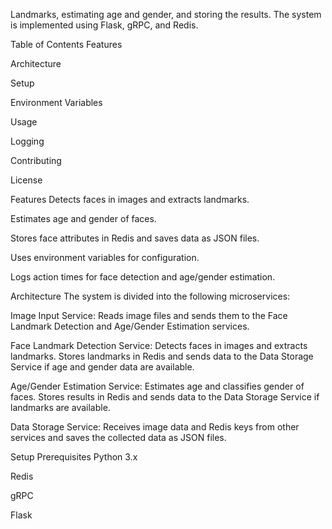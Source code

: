 Landmarks, estimating age and gender, and storing the results. The system is implemented using Flask, gRPC, and Redis.

Table of Contents
Features

Architecture

Setup

Environment Variables

Usage

Logging

Contributing

License

Features
Detects faces in images and extracts landmarks.

Estimates age and gender of faces.

Stores face attributes in Redis and saves data as JSON files.

Uses environment variables for configuration.

Logs action times for face detection and age/gender estimation.

Architecture
The system is divided into the following microservices:

Image Input Service: Reads image files and sends them to the Face Landmark Detection and Age/Gender Estimation services.

Face Landmark Detection Service: Detects faces in images and extracts landmarks. Stores landmarks in Redis and sends data to the Data Storage Service if age and gender data are available.

Age/Gender Estimation Service: Estimates age and classifies gender of faces. Stores results in Redis and sends data to the Data Storage Service if landmarks are available.

Data Storage Service: Receives image data and Redis keys from other services and saves the collected data as JSON files.

Setup
Prerequisites
Python 3.x

Redis

gRPC

Flask
